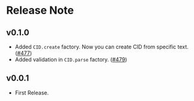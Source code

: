 # Release Note

## v0.1.0

- Added `CID.create` factory. Now you can create CID from specific text. ([#477](https://github.com/myConsciousness/atproto.dart/issues/477))
- Added validation in `CID.parse` factory. ([#479](https://github.com/myConsciousness/atproto.dart/issues/479))

## v0.0.1

- First Release.

